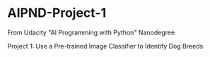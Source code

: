# AIPND-Project-1

From Udacity "AI Programming with Python" Nanodegree

Project 1: Use a Pre-trained Image Classifier to Identify Dog Breeds
